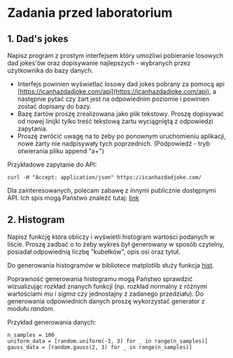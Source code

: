 # Zadania przed laboratorium

## 1. Dad's jokes

Napisz program z prostym interfejsem który umożliwi pobieranie losowych dad jokes'ów oraz dopisywanie najlepszych - wybranych przez użytkownika do bazy danych.

- Interfejs powinien wyświetlać losowy dad jokes pobrany za pomocą api [https://icanhazdadjoke.com/api](https://icanhazdadjoke.com/api), a następnie pytać czy żart jest na odpowiednim poziomie i powinien zostać dopisany do bazy. 
- Bazę żartów proszę zrealizowana jako plik tekstowy. Proszę dopisywać od nowej linijki tylko treść tekstową żartu wyciągniętą z odpowiedzi zapytania. 
- Proszę zwrócić uwagę na to żeby po ponownym uruchomieniu aplikacji, nowe żarty nie nadpisywały tych poprzednich. (Podpowiedź - tryb otwierania pliku append "a+")

Przykładowe zapytanie do API:
```
curl -H "Accept: application/json" https://icanhazdadjoke.com/
```

Dla zainteresowanych, polecam zabawę z innymi publicznie dostępnymi API. Ich spis mogą Państwo znaleźć tutaj: [link](https://github.com/public-apis/public-apis)

## 2. Histogram

Napisz funkcję która obliczy i wyświetli histogram wartości podanych w liście. Proszę zadbać o to żeby wykres był generowany w sposób czytelny, posiadał odpowiednią liczbę "kubełków", opis osi oraz tytuł.

Do generowania histogramów w bibliotece matplotlib służy funkcja [hist](https://matplotlib.org/3.3.3/api/_as_gen/matplotlib.pyplot.hist.html).

Poprawność generowania histogramu mogą Państwo sprawdzić wizualizując rozkład znanych funkcji (np. rozkład normalny z różnymi wartościami *mu* i *sigma* czy jednostajny z zadanego przedziału). Do generowania odpowiednich danych proszę wykorzystać generator z modułu *random*. 

Przykład generowania danych:

```
n_samples = 100
uniform_data = [random.uniform(-3, 3) for _ in range(n_samples)]
gauss_data = [random.gauss(2, 3) for _ in range(n_samples)]
```
